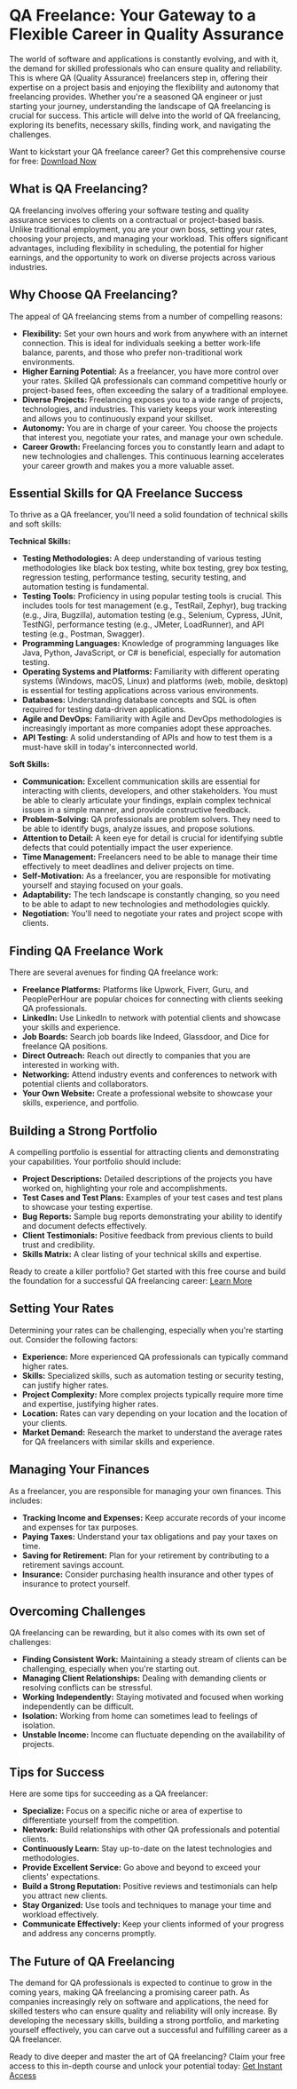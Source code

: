 # QA Freelance: Your Gateway to a Flexible Career in Quality Assurance

The world of software and applications is constantly evolving, and with it, the demand for skilled professionals who can ensure quality and reliability. This is where QA (Quality Assurance) freelancers step in, offering their expertise on a project basis and enjoying the flexibility and autonomy that freelancing provides. Whether you're a seasoned QA engineer or just starting your journey, understanding the landscape of QA freelancing is crucial for success. This article will delve into the world of QA freelancing, exploring its benefits, necessary skills, finding work, and navigating the challenges.

Want to kickstart your QA freelance career? Get this comprehensive course for free: [Download Now](https://udemywork.com/qa-freelance)

## What is QA Freelancing?

QA freelancing involves offering your software testing and quality assurance services to clients on a contractual or project-based basis. Unlike traditional employment, you are your own boss, setting your rates, choosing your projects, and managing your workload. This offers significant advantages, including flexibility in scheduling, the potential for higher earnings, and the opportunity to work on diverse projects across various industries.

## Why Choose QA Freelancing?

The appeal of QA freelancing stems from a number of compelling reasons:

*   **Flexibility:** Set your own hours and work from anywhere with an internet connection. This is ideal for individuals seeking a better work-life balance, parents, and those who prefer non-traditional work environments.
*   **Higher Earning Potential:** As a freelancer, you have more control over your rates. Skilled QA professionals can command competitive hourly or project-based fees, often exceeding the salary of a traditional employee.
*   **Diverse Projects:** Freelancing exposes you to a wide range of projects, technologies, and industries. This variety keeps your work interesting and allows you to continuously expand your skillset.
*   **Autonomy:** You are in charge of your career. You choose the projects that interest you, negotiate your rates, and manage your own schedule.
*   **Career Growth:** Freelancing forces you to constantly learn and adapt to new technologies and challenges. This continuous learning accelerates your career growth and makes you a more valuable asset.

## Essential Skills for QA Freelance Success

To thrive as a QA freelancer, you'll need a solid foundation of technical skills and soft skills:

**Technical Skills:**

*   **Testing Methodologies:**  A deep understanding of various testing methodologies like black box testing, white box testing, grey box testing, regression testing, performance testing, security testing, and automation testing is fundamental.
*   **Testing Tools:** Proficiency in using popular testing tools is crucial. This includes tools for test management (e.g., TestRail, Zephyr), bug tracking (e.g., Jira, Bugzilla), automation testing (e.g., Selenium, Cypress, JUnit, TestNG), performance testing (e.g., JMeter, LoadRunner), and API testing (e.g., Postman, Swagger).
*   **Programming Languages:** Knowledge of programming languages like Java, Python, JavaScript, or C# is beneficial, especially for automation testing.
*   **Operating Systems and Platforms:** Familiarity with different operating systems (Windows, macOS, Linux) and platforms (web, mobile, desktop) is essential for testing applications across various environments.
*   **Databases:** Understanding database concepts and SQL is often required for testing data-driven applications.
*   **Agile and DevOps:**  Familiarity with Agile and DevOps methodologies is increasingly important as more companies adopt these approaches.
*   **API Testing:** A solid understanding of APIs and how to test them is a must-have skill in today's interconnected world.

**Soft Skills:**

*   **Communication:**  Excellent communication skills are essential for interacting with clients, developers, and other stakeholders. You must be able to clearly articulate your findings, explain complex technical issues in a simple manner, and provide constructive feedback.
*   **Problem-Solving:** QA professionals are problem solvers. They need to be able to identify bugs, analyze issues, and propose solutions.
*   **Attention to Detail:**  A keen eye for detail is crucial for identifying subtle defects that could potentially impact the user experience.
*   **Time Management:**  Freelancers need to be able to manage their time effectively to meet deadlines and deliver projects on time.
*   **Self-Motivation:**  As a freelancer, you are responsible for motivating yourself and staying focused on your goals.
*   **Adaptability:** The tech landscape is constantly changing, so you need to be able to adapt to new technologies and methodologies quickly.
*   **Negotiation:**  You'll need to negotiate your rates and project scope with clients.

## Finding QA Freelance Work

There are several avenues for finding QA freelance work:

*   **Freelance Platforms:** Platforms like Upwork, Fiverr, Guru, and PeoplePerHour are popular choices for connecting with clients seeking QA professionals.
*   **LinkedIn:** Use LinkedIn to network with potential clients and showcase your skills and experience.
*   **Job Boards:**  Search job boards like Indeed, Glassdoor, and Dice for freelance QA positions.
*   **Direct Outreach:**  Reach out directly to companies that you are interested in working with.
*   **Networking:**  Attend industry events and conferences to network with potential clients and collaborators.
*   **Your Own Website:**  Create a professional website to showcase your skills, experience, and portfolio.

## Building a Strong Portfolio

A compelling portfolio is essential for attracting clients and demonstrating your capabilities.  Your portfolio should include:

*   **Project Descriptions:** Detailed descriptions of the projects you have worked on, highlighting your role and accomplishments.
*   **Test Cases and Test Plans:** Examples of your test cases and test plans to showcase your testing expertise.
*   **Bug Reports:** Sample bug reports demonstrating your ability to identify and document defects effectively.
*   **Client Testimonials:**  Positive feedback from previous clients to build trust and credibility.
*   **Skills Matrix:** A clear listing of your technical skills and expertise.

Ready to create a killer portfolio? Get started with this free course and build the foundation for a successful QA freelancing career: [Learn More](https://udemywork.com/qa-freelance)

## Setting Your Rates

Determining your rates can be challenging, especially when you're starting out.  Consider the following factors:

*   **Experience:**  More experienced QA professionals can typically command higher rates.
*   **Skills:**  Specialized skills, such as automation testing or security testing, can justify higher rates.
*   **Project Complexity:**  More complex projects typically require more time and expertise, justifying higher rates.
*   **Location:** Rates can vary depending on your location and the location of your clients.
*   **Market Demand:** Research the market to understand the average rates for QA freelancers with similar skills and experience.

## Managing Your Finances

As a freelancer, you are responsible for managing your own finances.  This includes:

*   **Tracking Income and Expenses:**  Keep accurate records of your income and expenses for tax purposes.
*   **Paying Taxes:**  Understand your tax obligations and pay your taxes on time.
*   **Saving for Retirement:**  Plan for your retirement by contributing to a retirement savings account.
*   **Insurance:**  Consider purchasing health insurance and other types of insurance to protect yourself.

## Overcoming Challenges

QA freelancing can be rewarding, but it also comes with its own set of challenges:

*   **Finding Consistent Work:**  Maintaining a steady stream of clients can be challenging, especially when you're starting out.
*   **Managing Client Relationships:**  Dealing with demanding clients or resolving conflicts can be stressful.
*   **Working Independently:**  Staying motivated and focused when working independently can be difficult.
*   **Isolation:**  Working from home can sometimes lead to feelings of isolation.
*   **Unstable Income:** Income can fluctuate depending on the availability of projects.

## Tips for Success

Here are some tips for succeeding as a QA freelancer:

*   **Specialize:** Focus on a specific niche or area of expertise to differentiate yourself from the competition.
*   **Network:** Build relationships with other QA professionals and potential clients.
*   **Continuously Learn:** Stay up-to-date on the latest technologies and methodologies.
*   **Provide Excellent Service:**  Go above and beyond to exceed your clients' expectations.
*   **Build a Strong Reputation:**  Positive reviews and testimonials can help you attract new clients.
*   **Stay Organized:**  Use tools and techniques to manage your time and workload effectively.
*   **Communicate Effectively:**  Keep your clients informed of your progress and address any concerns promptly.

## The Future of QA Freelancing

The demand for QA professionals is expected to continue to grow in the coming years, making QA freelancing a promising career path. As companies increasingly rely on software and applications, the need for skilled testers who can ensure quality and reliability will only increase. By developing the necessary skills, building a strong portfolio, and marketing yourself effectively, you can carve out a successful and fulfilling career as a QA freelancer.

Ready to dive deeper and master the art of QA freelancing? Claim your free access to this in-depth course and unlock your potential today: [Get Instant Access](https://udemywork.com/qa-freelance)
